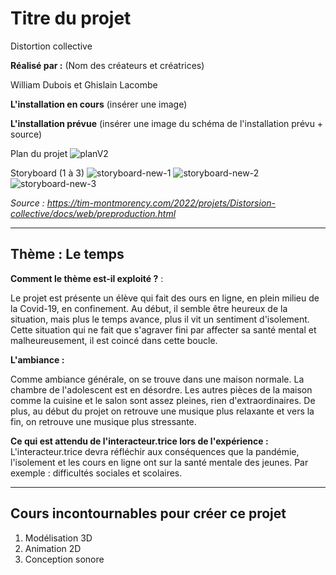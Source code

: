 # Titre du projet
Distortion collective

**Réalisé par :** (Nom des créateurs et créatrices)

William Dubois et Ghislain Lacombe

**L'installation en cours** 
(insérer une image)

**L'installation prévue** 
(insérer une image du schéma de l'installation prévu + source)

Plan du projet
![planV2](https://user-images.githubusercontent.com/89608228/157504106-2c2d8853-afc8-4bb7-905f-4a6e6a01a07b.png)

Storyboard (1 à 3)
![storyboard-new-1](https://user-images.githubusercontent.com/89608228/157504130-b83fff43-6c19-470f-b7c8-a1c43a3e2600.png)
![storyboard-new-2](https://user-images.githubusercontent.com/89608228/157504148-c71126b9-4ca6-4273-892b-de42bd0e6a08.png)
![storyboard-new-3](https://user-images.githubusercontent.com/89608228/157504164-324b1ef1-e67c-4f06-aa5b-2414f2160ae0.png)


*Source : https://tim-montmorency.com/2022/projets/Distorsion-collective/docs/web/preproduction.html*

---

## Thème : Le temps

**Comment le thème est-il exploité ?** :

Le projet est présente un élève qui fait des ours en ligne, en plein milieu de la Covid-19, en confinement. Au début, il semble être heureux de la situation, mais plus le temps avance, plus il vit un sentiment d'isolement. Cette situation qui ne fait que s'agraver fini par affecter sa santé mental et malheureusement, il est coincé dans cette boucle.  

**L'ambiance :**

Comme ambiance  générale, on se trouve dans une maison normale. La chambre de l'adolescent est en désordre. Les autres pièces de la maison comme la cuisine et le salon sont assez pleines, rien d'extraordinaires. De plus, au début du projet on retrouve une musique plus relaxante et vers la fin, on retrouve une musique plus stressante.  

**Ce qui est attendu de l'interacteur.trice lors de l'expérience :**
L'interacteur.trice devra réfléchir aux conséquences que la pandémie, l'isolement et les cours en ligne ont sur la santé mentale des jeunes. Par exemple : difficultés sociales et scolaires.

---

## Cours incontournables pour créer ce projet

1. Modélisation 3D
2. Animation 2D
3. Conception sonore


